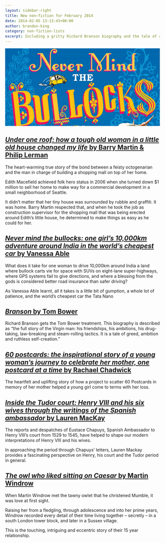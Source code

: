 ```yaml
---
layout: sidebar-right
title: New non–fiction for February 2014
date: 2014-02-05 13:13:43+00:00
author: brandon-king
category: non-fiction-lists
excerpt: Including a gritty Richard Branson biography and the tale of a real car ride across India.
---
```

![Never mind the bullocks: one girl&#8217;s 10,000km adventure around India in the world&#8217;s cheapest car by Vanessa Able](/images/featured/featured-never-mind-the-bullocks.jpg)

## [<cite>Under one roof: how a tough old woman in a little old house changed my life</cite> by Barry Martin & Philip Lerman](https://suffolk.spydus.co.uk/cgi-bin/spydus.exe/ENQ/OPAC/BIBENQ/11505570?QRY=CTIBIB%3C%20IRN(32815709)&QRYTEXT=Under%20one%20roof%20%3A%20how%20a%20tough%20old%20woman%20in%20a%20little%20old%20house%20changed%20my%20life)

The heart-warming true story of the bond between a feisty octogenarian and the man in charge of building a shopping mall on top of her home.

Edith Macefield achieved folk hero status in 2006 when she turned down $1 million to sell her home to make way for a commercial development in a small neighborhood of Seattle.

It didn&#8217;t matter that her tiny house was surrounded by rubble and graffiti. It was home. Barry Martin respected that, and when he took the job as construction supervisor for the shopping mall that was being erected around Edith&#8217;s little house, he determined to make things as easy as he could for her.

## [<cite>Never mind the bullocks: one girl&#8217;s 10,000km adventure around India in the world&#8217;s cheapest car</cite> by Vanessa Able](https://suffolk.spydus.co.uk/cgi-bin/spydus.exe/ENQ/OPAC/BIBENQ/11508647?QRY=CTIBIB%3C%20IRN(890191)&QRYTEXT=Never%20mind%20the%20bullocks%20%3A%20one%20girl%27s%2010%2C000km%20adventure%20around%20India%20in%20the%20world%27s%20cheapest%20car)

What does it take for one woman to drive 10,000km around India a land where bullock carts vie for space with SUVs on eight-lane super-highways, where GPS systems fail to give directions, and where a blessing from the gods is considered better road insurance than safer driving?

As Vanessa Able learnt, all it takes is a little bit of gumption, a whole lot of patience, and the world&#8217;s cheapest car the Tata Nano

## [<cite>Branson</cite> by Tom Bower](https://suffolk.spydus.co.uk/cgi-bin/spydus.exe/ENQ/OPAC/BIBENQ/11509129?QRY=CTIBIB%3C%20IRN(36544971)&QRYTEXT=Branson%20%3A%20behind%20the%20mask)

Richard Branson gets the Tom Bower treatment. This biography is described as “the full story of the Virgin man: his friendships, his ambitions, his drug-taking, law-breaking and steam-rolling tactics. It is a tale of greed, ambition and ruthless self-creation.”

## [<cite>60 postcards: the inspirational story of a young woman&#8217;s journey to celebrate her mother, one postcard at a time</cite> by Rachael Chadwick](https://suffolk.spydus.co.uk/cgi-bin/spydus.exe/ENQ/OPAC/BIBENQ/11509793?QRY=CTIBIB%3C%20IRN(33164363)&QRYTEXT=60%20postcards%20%3A%20the%20inspirational%20story%20of%20a%20young%20woman%27s%20journey%20to%20celebrate%20her%20mother%2C%20one%20postcard%20at%20a%20time)

The heartfelt and uplifting story of how a project to scatter 60 Postcards in memory of her mother helped a young girl come to terms with her loss.

## [<cite>Inside the Tudor court: Henry VIII and his six wives through the writings of the Spanish ambassador</cite> by Lauren MacKay](https://suffolk.spydus.co.uk/cgi-bin/spydus.exe/ENQ/OPAC/BIBENQ/11510293?QRY=CTIBIB%3C%20IRN(60138334)&QRYTEXT=Inside%20the%20Tudor%20court%20%3A%20Henry%20VIII%20and%20his%20six%20wives%20through%20the%20eyes%20of%20the%20Spanish%20ambassador)

The reports and despatches of Eustace Chapuys, Spanish Ambassador to Henry VIII&#8217;s court from 1529 to 1545, have helped to shape our modern interpretations of Henry VIII and his wives.

In approaching the period through Chapuys&#8217; letters, Lauren Mackay provides a fascinating perspective on Henry, his court and the Tudor period in general.

## [<cite>The owl who liked sitting on Caesar</cite> by Martin Windrow](https://suffolk.spydus.co.uk/cgi-bin/spydus.exe/ENQ/OPAC/BIBENQ/11510890?QRY=CTIBIB%3C%20IRN(32815268)&QRYTEXT=The%20owl%20who%20liked%20sitting%20on%20Caesar)

When Martin Windrow met the tawny owlet that he christened Mumble, it was love at first sight.

Raising her from a fledgling, through adolescence and into her prime years, Windrow recorded every detail of their time living together – secretly – in a south London tower block, and later in a Sussex village.

This is the touching, intriguing and eccentric story of their 15 year relationship.
